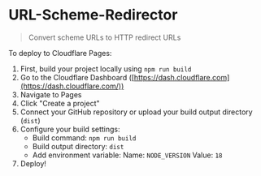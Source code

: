 # URL-Scheme-Redirector
> Convert scheme URLs to HTTP redirect URLs

To deploy to Cloudflare Pages:

1. First, build your project locally using `npm run build`
2. Go to the Cloudflare Dashboard ([https://dash.cloudflare.com](https://dash.cloudflare.com/))
3. Navigate to Pages
4. Click "Create a project"
5. Connect your GitHub repository or upload your build output directory (`dist`)
6. Configure your build settings:
   - Build command: `npm run build`
   - Build output directory: `dist`
   - Add environment variable: Name: `NODE_VERSION` Value: `18`
7. Deploy!
